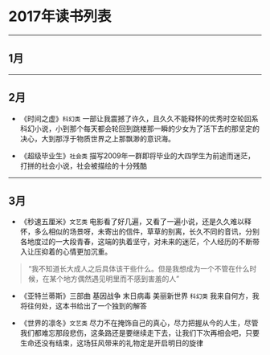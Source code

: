 # 2017年读书列表
---

## 1月

---

## 2月

- 《时间之虚》`科幻类` 一部让我震撼了许久，且久久不能释怀的优秀时空轮回系科幻小说，小到那个每天都会轮回到跳楼那一瞬的少女为了活下去的那坚定的决心，大到那浮于物质世界之上那飘渺的意识海。

- 《超级毕业生》`社会类` 描写2009年一群即将毕业的大四学生为前途而迷茫，打拼的社会小说，社会被描绘的十分残酷

---

## 3月

- 《秒速五厘米》`文艺类` 电影看了好几遍，又看了一遍小说，还是久久难以释怀，多么相似的场景呀，未寄出的信件，草草的别离，长久不同的音讯，分别各地度过的一大段青春，这端的执着坚守，对未来的迷茫，个人经历的不断带入让压抑着的心情更加沉重。

> “我不知道长大成人之后具体该干些什么。但是我想成为一个不管在什么时候，在某个地方偶然遇见明里而不感到害羞的人”

- 《亚特兰蒂斯》三部曲 基因战争 末日病毒 美丽新世界 `科幻类` 我来自何方，我将往何处，这本书给出了一个独到的解答

- 《世界的凛冬》`文艺类`  尽力不在掩饰自己的真心，尽力把握从今的人生，尽管我们都难忘那段悲伤，这条路还是要继续走下去，让我们下次再相会吧，只要生命还没有结束，这场狂风带来的礼物定是开启明日的旋律
